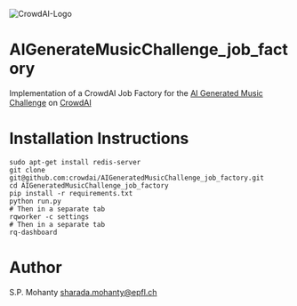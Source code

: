 ![CrowdAI-Logo](https://github.com/crowdAI/crowdai/raw/master/app/assets/images/misc/crowdai-logo-smile.svg?sanitize=true)
# AIGenerateMusicChallenge_job_factory

Implementation of a CrowdAI Job Factory for the [AI Generated Music Challenge](https://www.crowdai.org/challenges/ai-generated-music-challenge) on [CrowdAI](https://www.crowdai.org)

# Installation Instructions
```
sudo apt-get install redis-server
git clone git@github.com:crowdai/AIGeneratedMusicChallenge_job_factory.git
cd AIGeneratedMusicChallenge_job_factory
pip install -r requirements.txt
python run.py
# Then in a separate tab
rqworker -c settings
# Then in a separate tab
rq-dashboard
```

# Author
S.P. Mohanty <sharada.mohanty@epfl.ch>
